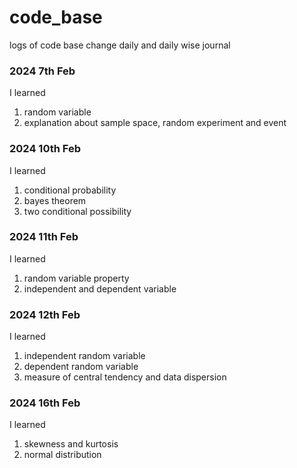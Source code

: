 # code_base
 logs of code base change daily and daily wise journal 

### 2024 7th Feb
I learned
1. random variable
2. explanation about sample space, random experiment and event

### 2024 10th Feb
I learned 
1. conditional probability
2. bayes theorem
3. two conditional possibility

### 2024 11th Feb
I learned
1. random variable property
2. independent and dependent variable

### 2024 12th Feb
I learned 
1. independent random variable 
2. dependent random variable
3. measure of central tendency and data dispersion

### 2024 16th Feb
I learned 
1. skewness and kurtosis
2. normal distribution